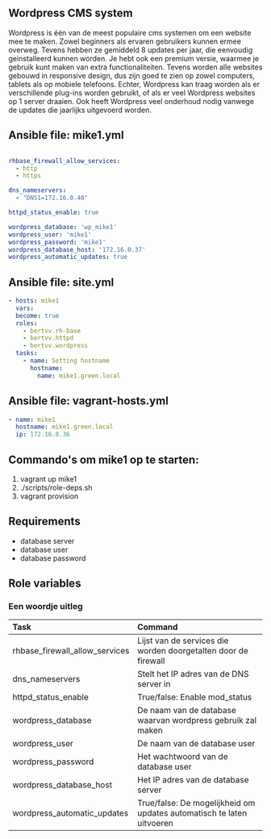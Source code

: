## Wordpress CMS system

Wordpress is één van de meest populaire cms systemen om een website mee te maken. Zowel beginners als ervaren gebruikers 
kunnen ermee overweg. Tevens hebben ze gemiddeld 8 updates per jaar, die eenvoudig geinstalleerd kunnen worden. 
Je hebt ook een premium versie, waarmee je gebruik kunt maken van extra functionaliteiten. Tevens worden alle websites 
gebouwd in responsive design, dus zijn goed te zien op zowel computers, tablets als op mobiele telefoons. Echter, 
Wordpress kan traag worden als er verschillende plug-ins worden gebruikt, of als er veel Wordpress websites op 1 server draaien. 
Ook heeft Wordpress veel onderhoud nodig vanwege de updates die jaarlijks uitgevoerd worden.


## Ansible file: mike1.yml

```yml

rhbase_firewall_allow_services:
  - http
  - https

dns_nameservers: 
  - "DNS1=172.16.0.40"

httpd_status_enable: true

wordpress_database: 'wp_mike1'
wordpress_user: 'mike1'
wordpress_password: 'mike1'
wordpress_database_host: '172.16.0.37'
wordpress_automatic_updates: true

```

## Ansible file: site.yml

```yml
- hosts: mike1
  vars:
  become: true
  roles:
    - bertvv.rh-base
    - bertvv.httpd
    - bertvv.wordpress
  tasks:
    - name: Setting hostname
      hostname:
        name: mike1.green.local
```

## Ansible file: vagrant-hosts.yml

```yml
- name: mike1
  hostname: mike1.green.local
  ip: 172.16.0.36
```
  
## Commando's om mike1 op te starten:

1. vagrant up mike1
2. ./scripts/role-deps.sh
3. vagrant provision 


## Requirements

- database server 
- database user
- database password

## Role variables

### Een woordje uitleg


| Task                                         | Command                                                                |
| :---                                         | :---                                                                   |
| rhbase_firewall_allow_services               | Lijst van de services die worden doorgetalten door de firewall         |
| dns_nameservers                              | Stelt het IP adres van de DNS server in                                |
| httpd_status_enable                          | True/false: Enable mod_status                                          |
| wordpress_database                           | De naam van de database waarvan wordpress gebruik zal maken            |
| wordpress_user                               | De naam van de database user                                           |
| wordpress_password                           | Het wachtwoord van de database user                                    |
| wordpress_database_host                      | Het IP adres van de database server                                    |
| wordpress_automatic_updates                  | True/false: De mogelijkheid om updates automatisch te laten uitvoeren  |


